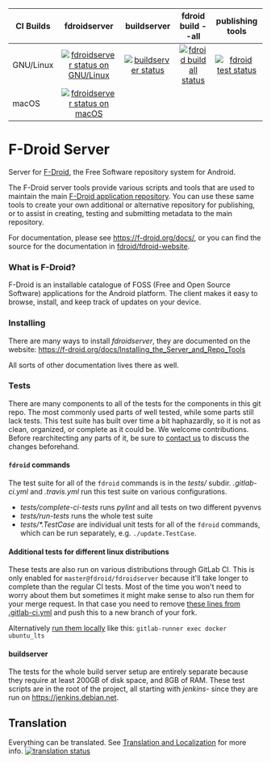 <a name="build-status"></a>

| CI Builds                |  fdroidserver | buildserver | fdroid build --all | publishing tools |
|--------------------------|:-------------:|:-----------:|:------------------:|:----------------:|
| GNU/Linux                | [![fdroidserver status on GNU/Linux](https://gitlab.com/fdroid/fdroidserver/badges/master/build.svg)](https://gitlab.com/fdroid/fdroidserver/builds) | [![buildserver status](https://jenkins.debian.net/job/reproducible_setup_fdroid_build_environment/badge/icon)](https://jenkins.debian.net/job/reproducible_setup_fdroid_build_environment) | [![fdroid build all status](https://jenkins.debian.net/job/reproducible_fdroid_build_apps/badge/icon)](https://jenkins.debian.net/job/reproducible_fdroid_build_apps/) | [![fdroid test status](https://jenkins.debian.net/job/reproducible_fdroid_test/badge/icon)](https://jenkins.debian.net/job/reproducible_fdroid_test/) |
| macOS                    | [![fdroidserver status on macOS](https://travis-ci.org/f-droid/fdroidserver.svg?branch=master)](https://travis-ci.org/f-droid/fdroidserver) | | | |


# F-Droid Server

Server for [F-Droid](https://f-droid.org), the Free Software repository system
for Android.

The F-Droid server tools provide various scripts and tools that are
used to maintain the main
[F-Droid application repository](https://f-droid.org/packages).  You
can use these same tools to create your own additional or alternative
repository for publishing, or to assist in creating, testing and
submitting metadata to the main repository.

For documentation, please see <https://f-droid.org/docs/>, or you can
find the source for the documentation in
[fdroid/fdroid-website](https://gitlab.com/fdroid/fdroid-website).


### What is F-Droid?

F-Droid is an installable catalogue of FOSS (Free and Open Source Software)
applications for the Android platform. The client makes it easy to browse,
install, and keep track of updates on your device.


### Installing

There are many ways to install _fdroidserver_, they are documented on
the website:
https://f-droid.org/docs/Installing_the_Server_and_Repo_Tools

All sorts of other documentation lives there as well.


### Tests

There are many components to all of the tests for the components in
this git repo.  The most commonly used parts of well tested, while
some parts still lack tests.  This test suite has built over time a
bit haphazardly, so it is not as clean, organized, or complete as it
could be.  We welcome contributions.  Before rearchitecting any parts
of it, be sure to [contact us](https://f-droid.org/about) to discuss
the changes beforehand.


#### `fdroid` commands

The test suite for all of the `fdroid` commands is in the _tests/_
subdir.  _.gitlab-ci.yml_ and _.travis.yml_ run this test suite on
various configurations.

* _tests/complete-ci-tests_ runs _pylint_ and all tests on two
  different pyvenvs
* _tests/run-tests_ runs the whole test suite
* _tests/*.TestCase_ are individual unit tests for all of the `fdroid`
  commands, which can be run separately, e.g. `./update.TestCase`.


#### Additional tests for different linux distributions

These tests are also run on various distributions through GitLab CI. This is
only enabled for `master@fdroid/fdroidserver` because it'll take longer to
complete than the regular CI tests.  Most of the time you won't need to worry
about them but sometimes it might make sense to also run them for your merge
request. In that case you need to remove [these lines from
.gitlab-ci.yml](https://gitlab.com/fdroid/fdroidserver/blob/master/.gitlab-ci.yml#L34-35)
and push this to a new branch of your fork.

Alternatively [run them
locally](https://docs.gitlab.com/runner/commands/README.html#gitlab-runner-exec)
like this: `gitlab-runner exec docker ubuntu_lts`

#### buildserver

The tests for the whole build server setup are entirely separate
because they require at least 200GB of disk space, and 8GB of
RAM. These test scripts are in the root of the project, all starting
with _jenkins-_ since they are run on https://jenkins.debian.net.


## Translation

Everything can be translated.  See
[Translation and Localization](https://f-droid.org/docs/Translation_and_Localization)
for more info.
[![translation status](https://hosted.weblate.org/widgets/f-droid/-/fdroidserver/multi-auto.svg)](https://hosted.weblate.org/engage/f-droid/?utm_source=widget)
